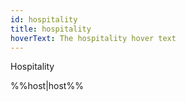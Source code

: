 ```yaml
---
id: hospitality
title: hospitality
hoverText: The hospitality hover text
---
```


Hospitality

%%host|host%%